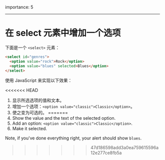 importance: 5

---

# 在 select 元素中增加一个选项

下面是一个 `<select>` 元素：

```html
<select id="genres">
  <option value="rock">Rock</option>
  <option value="blues" selected>Blues</option>
</select>
```

使用 JavaScript 来实现以下效果：

<<<<<<< HEAD
1. 显示所选选项的值和文本。
2. 增加一个选项：`<option value="classic">Classic</option>`。
3. 使之变为可选的。
=======
1. Show the value and the text of the selected option.
2. Add an option: `<option value="classic">Classic</option>`.
3. Make it selected.

Note, if you've done everything right, your alert should show `blues`.
>>>>>>> 47d186598add3a0ea759615596a12e277ce8fb5a
